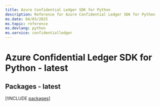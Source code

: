 ```yaml
---
title: Azure Confidential Ledger SDK for Python
description: Reference for Azure Confidential Ledger SDK for Python
ms.date: 04/03/2025
ms.topic: reference
ms.devlang: python
ms.service: confidentialledger
---
```

# Azure Confidential Ledger SDK for Python - latest
## Packages - latest
[!INCLUDE [packages](confidential-ledger-index.md)]